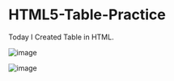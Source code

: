 # HTML5-Table-Practice
Today I Created Table in HTML.

![image](https://github.com/RanaHuzaima/HTML5-Table-Practice/assets/120297532/3e23eedf-be58-4b39-bb58-d3eb7ed7f947)


![image](https://github.com/RanaHuzaima/HTML5-Table-Practice/assets/120297532/679df705-6cd0-42c6-a2ce-78c3bdf46ee2)

